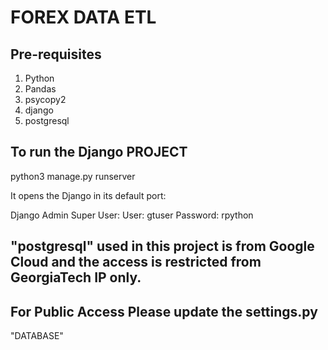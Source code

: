 # FOREX DATA ETL

## Pre-requisites

  1. Python
  2. Pandas
  3. psycopy2
  4. django
  5. postgresql


## To run the Django PROJECT
python3 manage.py runserver

It opens the Django in its default port:

Django Admin Super User:
User: gtuser
Password: rpython

## "postgresql" used in this project is from Google Cloud and the access is restricted from GeorgiaTech IP only.




## For Public Access Please update the settings.py
"DATABASE"
